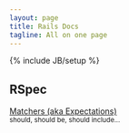 ```yaml
---
layout: page
title: Rails Docs
tagline: All on one page
---
```

{% include JB/setup %}


## RSpec ##

[Matchers (aka Expectations)](https://www.relishapp.com/rspec/rspec-expectations/v/2-11/docs/built-in-matchers)  
<small>should, should be, should include...</small>



